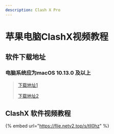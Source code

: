 ```yaml
---
description: Clash X Pro
---
```


# 苹果电脑ClashX视频教程

## 软件下载地址

### 电脑系统应为macOS 10.13.0 及以上

> [下载地址1](https://cloud.abcabc.cyou/alibaba/Cross%20Firewalls/CLASH/ClashX%20\(pro\).dmg)
>
> [下载地址2](https://airnet.lanzoui.com/irt92q8ke8b)

## ClashX 软件视频教程

{% embed url="https://flie.netv2.top/s/tll0hz" %}

